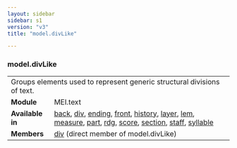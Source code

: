 ```yaml
---
layout: sidebar
sidebar: s1
version: "v3"
title: "model.divLike"

---
```


<div class="classSpec model">
   <h3 id="model.divLike">model.divLike</h3>
   <table class="wovenodd">
      <tr>
         <td colspan="2" class="wovenodd-col2">Groups elements used to represent generic structural divisions of text.</td>
      </tr>
      <tr>
         <td class="wovenodd-col1">
            <strong>Module</strong>
         </td>
         <td class="wovenodd-col2">MEI.text</td>
      </tr>
      <tr>
         <td class="wovenodd-col1">
            <strong>Available in</strong>
         </td>
         <td class="wovenodd-col2">
            <div class="parent">
               <div>
                  <a class="link_odd_elementSpec" href="/{{ page.version }}/elements/back.html">back</a>, 
                  <a class="link_odd_elementSpec" href="/{{ page.version }}/elements/div.html">div</a>, 
                  <a class="link_odd_elementSpec" href="/{{ page.version }}/elements/ending.html">ending</a>, 
                  <a class="link_odd_elementSpec" href="/{{ page.version }}/elements/front.html">front</a>, 
                  <a class="link_odd_elementSpec" href="/{{ page.version }}/elements/history.html">history</a>, 
                  <a class="link_odd_elementSpec" href="/{{ page.version }}/elements/layer.html">layer</a>, 
                  <a class="link_odd_elementSpec" href="/{{ page.version }}/elements/lem.html">lem</a>, 
                  <a class="link_odd_elementSpec" href="/{{ page.version }}/elements/measure.html">measure</a>, 
                  <a class="link_odd_elementSpec" href="/{{ page.version }}/elements/part.html">part</a>, 
                  <a class="link_odd_elementSpec" href="/{{ page.version }}/elements/rdg.html">rdg</a>, 
                  <a class="link_odd_elementSpec" href="/{{ page.version }}/elements/score.html">score</a>, 
                  <a class="link_odd_elementSpec" href="/{{ page.version }}/elements/section.html">section</a>, 
                  <a class="link_odd_elementSpec" href="/{{ page.version }}/elements/staff.html">staff</a>, 
                  <a class="link_odd_elementSpec" href="/{{ page.version }}/elements/syllable.html">syllable</a>
               </div>
            </div>
         </td>
      </tr>
      <tr>
         <td class="wovenodd-col1">
            <strong>Members</strong>
         </td>
         <td class="wovenodd-col2">
            <div class="parent">
               <div>
                  <a class="link_odd_elementSpec" href="/{{ page.version }}/elements/div.html">div</a> (direct member of model.divLike)
               </div>
            </div>
         </td>
      </tr>
   </table>
</div>